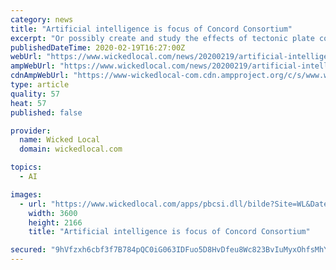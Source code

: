 ```yaml
---
category: news
title: "Artificial intelligence is focus of Concord Consortium"
excerpt: "Or possibly create and study the effects of tectonic plate collisions. These examples and more are just the tipping points of a new project based around artificial intelligence for middle and high school students and spearheaded by Concord Consortium ..."
publishedDateTime: 2020-02-19T16:27:00Z
webUrl: "https://www.wickedlocal.com/news/20200219/artificial-intelligence-is-focus-of-concord-consortium"
ampWebUrl: "https://www.wickedlocal.com/news/20200219/artificial-intelligence-is-focus-of-concord-consortium?template=ampart"
cdnAmpWebUrl: "https://www-wickedlocal-com.cdn.ampproject.org/c/s/www.wickedlocal.com/news/20200219/artificial-intelligence-is-focus-of-concord-consortium?template=ampart"
type: article
quality: 57
heat: 57
published: false

provider:
  name: Wicked Local
  domain: wickedlocal.com

topics:
  - AI

images:
  - url: "https://www.wickedlocal.com/apps/pbcsi.dll/bilde?Site=WL&Date=20200219&Category=NEWS&ArtNo=200217225&Ref=AR"
    width: 3600
    height: 2166
    title: "Artificial intelligence is focus of Concord Consortium"

secured: "9hVfzxh6cbf3f7B784pQC0iG063IDFuo5D8HvDfeu8Wc823BvIuMyxOhfsMhYHcbnODeyHcmpjX8AEEblr78Yve5YQucUDO9TjuMeqgV+COdeKInTkmcppIgHE1KlyjBj9HQsT3rJiiq6lxGrq2lBNgANA+Z4t1MtK/NSTg84bHsdnLE1PSi3ly7jVC8+9a5lLEMONW2fFH3iIvoGg9dhib11dL37KA2F91JXb0f9xmxyj8ffbUDaIbDN5FkDsATlI7win3YNWJ9ZVK0a65N7VmRywkSYLyBPDoLm0k7fU2IXjJvD121GNs6wQiTifkA3Lc1appCw5fiq1WkV+gHUg8bYTVRCRB8Bj3FARpnkIKpW0ItKvTP/oglDjkZn+1sjyj653NzT/Y+rqCYB/J1PTSlnzNm8B2XAkeUQwLLAfDS17OOYVzT3R7dJ55iPqeK4sI7wOY0seP+GrOMEKOvWzgaP2iMJHpNjBavtzVmK14=;5jfZHOmWqkzQf+zn922WpA=="
---
```


